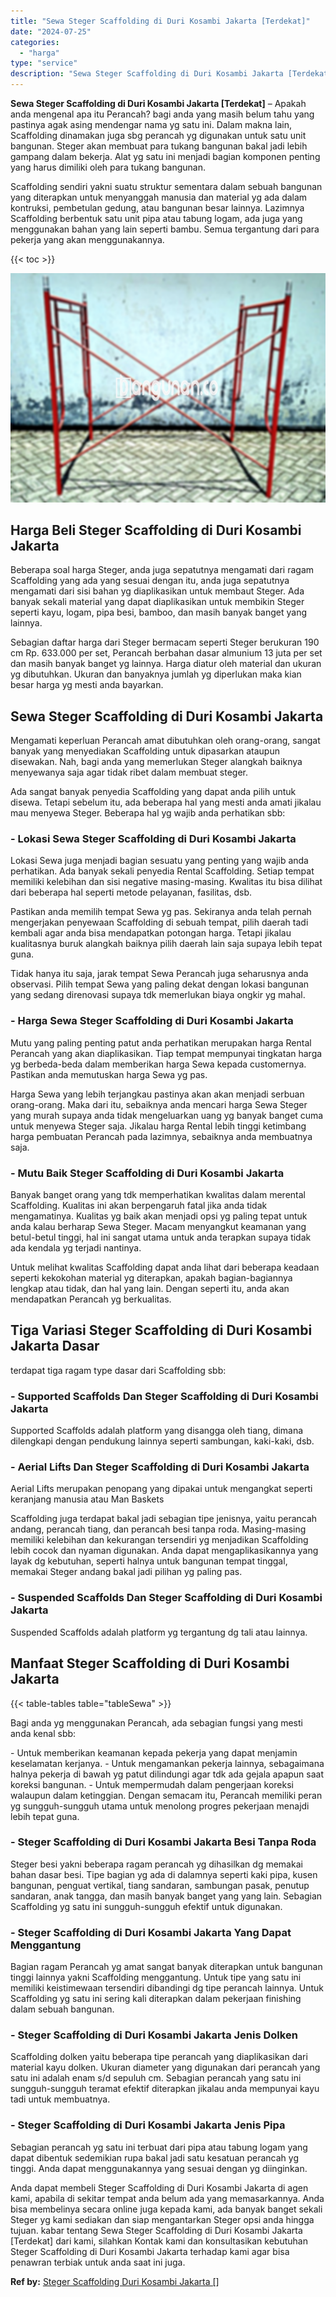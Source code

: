 ```yaml
---
title: "Sewa Steger Scaffolding di Duri Kosambi Jakarta [Terdekat]"
date: "2024-07-25"
categories: 
  - "harga"
type: "service"
description: "Sewa Steger Scaffolding di Duri Kosambi Jakarta [Terdekat]. Anda dapat membeli Steger Scaffolding di Duri Kosambi Jakarta di agen kami, apabila di sekitar te..."
---
```


**Sewa Steger Scaffolding di Duri Kosambi Jakarta \[Terdekat\]** – Apakah anda mengenal apa itu Perancah? bagi anda yang masih belum tahu yang pastinya agak asing mendengar nama yg satu ini. Dalam makna lain, Scaffolding dinamakan juga sbg perancah yg digunakan untuk satu unit bangunan. Steger akan membuat para tukang bangunan bakal jadi lebih gampang dalam bekerja. Alat yg satu ini menjadi bagian komponen penting yang harus dimiliki oleh para tukang bangunan.

Scaffolding sendiri yakni suatu struktur sementara dalam sebuah bangunan yang diterapkan untuk menyanggah manusia dan material yg ada dalam kontruksi, pembetulan gedung, atau bangunan besar lainnya. Lazimnya Scaffolding berbentuk satu unit pipa atau tabung logam, ada juga yang menggunakan bahan yang lain seperti bambu. Semua tergantung dari para pekerja yang akan menggunakannya.

{{< toc >}}

![Sewa Steger Scaffolding di Duri Kosambi Jakarta [Terdekat]](/images/sewa-scaffolding-steger-01.png)

## Harga Beli Steger Scaffolding di Duri Kosambi Jakarta

Beberapa soal harga Steger, anda juga sepatutnya mengamati dari ragam Scaffolding yang ada yang sesuai dengan itu, anda juga sepatutnya mengamati dari sisi bahan yg diaplikasikan untuk membaut Steger. Ada banyak sekali material yang dapat diaplikasikan untuk membikin Steger seperti kayu, logam, pipa besi, bamboo, dan masih banyak banget yang lainnya.

Sebagian daftar harga dari Steger bermacam seperti Steger berukuran 190 cm Rp. 633.000 per set, Perancah berbahan dasar almunium 13 juta per set dan masih banyak banget yg lainnya. Harga diatur oleh material dan ukuran yg dibutuhkan. Ukuran dan banyaknya jumlah yg diperlukan maka kian besar harga yg mesti anda bayarkan.

## Sewa Steger Scaffolding di Duri Kosambi Jakarta

Mengamati keperluan Perancah amat dibutuhkan oleh orang-orang, sangat banyak yang menyediakan Scaffolding untuk dipasarkan ataupun disewakan. Nah, bagi anda yang memerlukan Steger alangkah baiknya menyewanya saja agar tidak ribet dalam membuat steger.

Ada sangat banyak penyedia Scaffolding yang dapat anda pilih untuk disewa. Tetapi sebelum itu, ada beberapa hal yang mesti anda amati jikalau mau menyewa Steger. Beberapa hal yg wajib anda perhatikan sbb:

### \- Lokasi Sewa Steger Scaffolding di Duri Kosambi Jakarta

Lokasi Sewa juga menjadi bagian sesuatu yang penting yang wajib anda perhatikan. Ada banyak sekali penyedia Rental Scaffolding. Setiap tempat memiliki kelebihan dan sisi negative masing-masing. Kwalitas itu bisa dilihat dari beberapa hal seperti metode pelayanan, fasilitas, dsb.

Pastikan anda memilih tempat Sewa yg pas. Sekiranya anda telah pernah mengerjakan penyewaan Scaffolding di sebuah tempat, pilih daerah tadi kembali agar anda bisa mendapatkan potongan harga. Tetapi jikalau kualitasnya buruk alangkah baiknya pilih daerah lain saja supaya lebih tepat guna.

Tidak hanya itu saja, jarak tempat Sewa Perancah juga seharusnya anda observasi. Pilih tempat Sewa yang paling dekat dengan lokasi bangunan yang sedang direnovasi supaya tdk memerlukan biaya ongkir yg mahal.

### \- Harga Sewa Steger Scaffolding di Duri Kosambi Jakarta

Mutu yang paling penting patut anda perhatikan merupakan harga Rental Perancah yang akan diaplikasikan. Tiap tempat mempunyai tingkatan harga yg berbeda-beda dalam memberikan harga Sewa kepada customernya. Pastikan anda memutuskan harga Sewa yg pas.

Harga Sewa yang lebih terjangkau pastinya akan akan menjadi serbuan orang-orang. Maka dari itu, sebaiknya anda mencari harga Sewa Steger yang murah supaya anda tidak mengeluarkan uang yg banyak banget cuma untuk menyewa Steger saja. Jikalau harga Rental lebih tinggi ketimbang harga pembuatan Perancah pada lazimnya, sebaiknya anda membuatnya saja.

### \- Mutu Baik Steger Scaffolding di Duri Kosambi Jakarta

Banyak banget orang yang tdk memperhatikan kwalitas dalam merental Scaffolding. Kualitas ini akan berpengaruh fatal jika anda tidak mengamatinya. Kualitas yg baik akan menjadi opsi yg paling tepat untuk anda kalau berharap Sewa Steger. Macam menyangkut keamanan yang betul-betul tinggi, hal ini sangat utama untuk anda terapkan supaya tidak ada kendala yg terjadi nantinya.

Untuk melihat kwalitas Scaffolding dapat anda lihat dari beberapa keadaan seperti kekokohan material yg diterapkan, apakah bagian-bagiannya lengkap atau tidak, dan hal yang lain. Dengan seperti itu, anda akan mendapatkan Perancah yg berkualitas.

## Tiga Variasi Steger Scaffolding di Duri Kosambi Jakarta Dasar

terdapat tiga ragam type dasar dari Scaffolding sbb:

### \- Supported Scaffolds Dan Steger Scaffolding di Duri Kosambi Jakarta

Supported Scaffolds adalah platform yang disangga oleh tiang, dimana dilengkapi dengan pendukung lainnya seperti sambungan, kaki-kaki, dsb.

### \- Aerial Lifts Dan Steger Scaffolding di Duri Kosambi Jakarta

Aerial Lifts merupakan penopang yang dipakai untuk mengangkat seperti keranjang manusia atau Man Baskets

Scaffolding juga terdapat bakal jadi sebagian tipe jenisnya, yaitu perancah andang, perancah tiang, dan perancah besi tanpa roda. Masing-masing memiliki kelebihan dan kekurangan tersendiri yg menjadikan Scaffolding lebih cocok dan nyaman digunakan. Anda dapat mengaplikasikannya yang layak dg kebutuhan, seperti halnya untuk bangunan tempat tinggal, memakai Steger andang bakal jadi pilihan yg paling pas.

### \- Suspended Scaffolds Dan Steger Scaffolding di Duri Kosambi Jakarta

Suspended Scaffolds adalah platform yg tergantung dg tali atau lainnya.

## Manfaat Steger Scaffolding di Duri Kosambi Jakarta

{{< table-tables table="tableSewa" >}}

Bagi anda yg menggunakan Perancah, ada sebagian fungsi yang mesti anda kenal sbb:

\- Untuk memberikan keamanan kepada pekerja yang dapat menjamin keselamatan kerjanya. - Untuk mengamankan pekerja lainnya, sebagaimana halnya pekerja di bawah yg patut dilindungi agar tdk ada gejala apapun saat koreksi bangunan. - Untuk mempermudah dalam pengerjaan koreksi walaupun dalam ketinggian. Dengan semacam itu, Perancah memiliki peran yg sungguh-sungguh utama untuk menolong progres pekerjaan menajdi lebih tepat guna.

### \- Steger Scaffolding di Duri Kosambi Jakarta Besi Tanpa Roda

Steger besi yakni beberapa ragam perancah yg dihasilkan dg memakai bahan dasar besi. Tipe bagian yg ada di dalamnya seperti kaki pipa, kusen bangunan, penguat vertikal, tiang sandaran, sambungan pasak, penutup sandaran, anak tangga, dan masih banyak banget yang yang lain. Sebagian Scaffolding yg satu ini sungguh-sungguh efektif untuk digunakan.

### \- Steger Scaffolding di Duri Kosambi Jakarta Yang Dapat Menggantung

Bagian ragam Perancah yg amat sangat banyak diterapkan untuk bangunan tinggi lainnya yakni Scaffolding menggantung. Untuk tipe yang satu ini memiliki keistimewaan tersendiri dibandingi dg tipe perancah lainnya. Untuk Scaffolding yg satu ini sering kali diterapkan dalam pekerjaan finishing dalam sebuah bangunan.

### \- Steger Scaffolding di Duri Kosambi Jakarta Jenis Dolken

Scaffolding dolken yaitu beberapa tipe perancah yang diaplikasikan dari material kayu dolken. Ukuran diameter yang digunakan dari perancah yang satu ini adalah enam s/d sepuluh cm. Sebagian perancah yang satu ini sungguh-sungguh teramat efektif diterapkan jikalau anda mempunyai kayu tadi untuk membuatnya.

### \- Steger Scaffolding di Duri Kosambi Jakarta Jenis Pipa

Sebagian perancah yg satu ini terbuat dari pipa atau tabung logam yang dapat dibentuk sedemikian rupa bakal jadi satu kesatuan perancah yg tinggi. Anda dapat menggunakannya yang sesuai dengan yg diinginkan.

Anda dapat membeli Steger Scaffolding di Duri Kosambi Jakarta di agen kami, apabila di sekitar tempat anda belum ada yang memasarkannya. Anda bisa membelinya secara online juga kepada kami, ada banyak banget sekali Steger yg kami sediakan dan siap mengantarkan Steger opsi anda hingga tujuan. kabar tentang Sewa Steger Scaffolding di Duri Kosambi Jakarta \[Terdekat\] dari kami, silahkan Kontak kami dan konsultasikan kebutuhan Steger Scaffolding di Duri Kosambi Jakarta terhadap kami agar bisa penawran terbiak untuk anda saat ini juga.

**Ref by:** [Steger Scaffolding Duri Kosambi Jakarta []](https://id.wikipedia.org/wiki/Steger)
